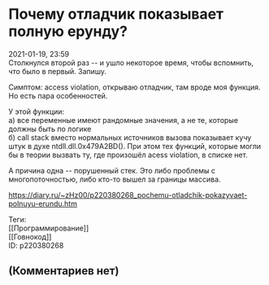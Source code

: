 Почему отладчик показывает полную ерунду?
=========================================

  
2021-01-19, 23:59  
 Столкнулся второй раз -- и ушло некоторое время, чтобы вспомнить, что было в первый. Запишу.   
   
 Симптом: access violation, открываю отладчик, там вроде моя функция. Но есть пара особенностей.   
   
 У этой функции:   
 а) все переменные имеют рандомные значения, а не те, которые должны быть по логике   
 б) call stack вместо нормальных источников вызова показывает кучу штук в духе ntdll.dll.0x479A2BD(). При этом тех функций, которые могли бы в теории вызвать ту, где произошёл acess violation, в списке нет.   
   
 А причина одна -- порушенный стек. Это либо проблемы с многопоточностью, либо кто-то вышел за границы массива.   
  
<https://diary.ru/~zHz00/p220380268_pochemu-otladchik-pokazyvaet-polnuyu-erundu.htm>  
  
Теги:  
[[Программирование]]  
[[Говнокод]]  
ID: p220380268  


(Комментариев нет)
------------------